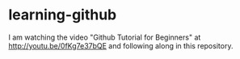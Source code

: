 learning-github
===============

I am watching the video "Github Tutorial for Beginners" at http://youtu.be/0fKg7e37bQE and following along in this repository. 

